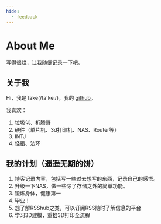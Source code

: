 ```yaml
---
hide:
  - feedback
---
```


# About Me

写得很烂，让我随便记录一下吧。

## 关于我
Hi，我是Take(/ta'keı/)。我的 [github](https://github.com/syntorch)。

我喜欢：

1. 垃圾佬、折腾哥
2. 硬件（单片机、3d打印机、NAS、Router等）
3. INTJ
4. 怪猎、法环


## 我的计划（遥遥无期的饼）

1. 博客记录内容，包括写一些过去想写的东西，记录自己的感悟。
2. 升级一下NAS，做一些除了存储之外的简单功能。
3. 锻炼身体，健康第一
4. 毕业！
5. 想了解RSShub之类，可以订阅RSS随时了解信息的平台
6. 学习3D建模，重拾3D打印全流程